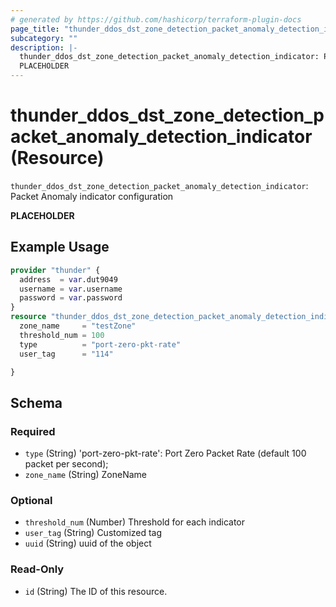 ```yaml
---
# generated by https://github.com/hashicorp/terraform-plugin-docs
page_title: "thunder_ddos_dst_zone_detection_packet_anomaly_detection_indicator Resource - terraform-provider-thunder"
subcategory: ""
description: |-
  thunder_ddos_dst_zone_detection_packet_anomaly_detection_indicator: Packet Anomaly indicator configuration
  PLACEHOLDER
---
```


# thunder_ddos_dst_zone_detection_packet_anomaly_detection_indicator (Resource)

`thunder_ddos_dst_zone_detection_packet_anomaly_detection_indicator`: Packet Anomaly indicator configuration

__PLACEHOLDER__

## Example Usage

```terraform
provider "thunder" {
  address  = var.dut9049
  username = var.username
  password = var.password
}
resource "thunder_ddos_dst_zone_detection_packet_anomaly_detection_indicator" "thunder_ddos_dst_zone_detection_packet_anomaly_detection_indicator" {
  zone_name     = "testZone"
  threshold_num = 100
  type          = "port-zero-pkt-rate"
  user_tag      = "114"

}
```

<!-- schema generated by tfplugindocs -->
## Schema

### Required

- `type` (String) 'port-zero-pkt-rate': Port Zero Packet Rate (default 100 packet per second);
- `zone_name` (String) ZoneName

### Optional

- `threshold_num` (Number) Threshold for each indicator
- `user_tag` (String) Customized tag
- `uuid` (String) uuid of the object

### Read-Only

- `id` (String) The ID of this resource.


